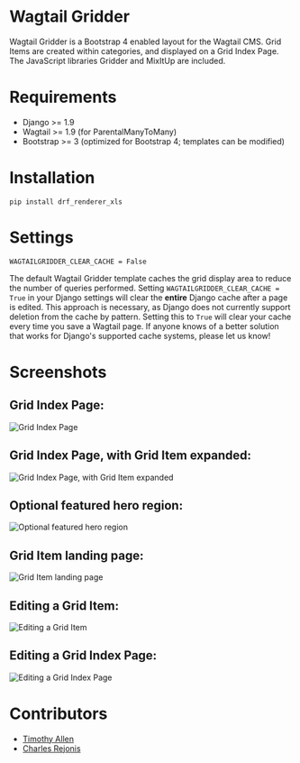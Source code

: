 # Wagtail Gridder

Wagtail Gridder is a Bootstrap 4 enabled layout for the Wagtail CMS. Grid Items are created within categories, and displayed on a Grid Index Page. The JavaScript libraries Gridder and MixItUp are included.

# Requirements

* Django >= 1.9
* Wagtail >= 1.9 (for ParentalManyToMany)
* Bootstrap >= 3 (optimized for Bootstrap 4; templates can be modified)

# Installation

    pip install drf_renderer_xls

# Settings

    WAGTAILGRIDDER_CLEAR_CACHE = False

The default Wagtail Gridder template caches the grid display area to reduce the number of queries performed. Setting `WAGTAILGRIDDER_CLEAR_CACHE = True` in your Django settings will clear the **entire** Django cache after a page is edited. This approach is necessary, as Django does not currently support deletion from the cache by pattern. Setting this to `True` will clear your cache every time you save a Wagtail page. If anyone knows of a better solution that works for Django's supported cache systems, please let us know!

# Screenshots

## Grid Index Page:

![Grid Index Page](img/grid_index_page.jpg)

## Grid Index Page, with Grid Item expanded:

![Grid Index Page, with Grid Item expanded](img/grid_index_page_expanded.jpg)

## Optional featured hero region:

![Optional featured hero region](img/featured_hero.jpg)

## Grid Item landing page:

![Grid Item landing page](img/grid_item.jpg)

## Editing a Grid Item:

![Editing a Grid Item](img/edit_grid_item.jpg)

## Editing a Grid Index Page:

![Editing a Grid Index Page](img/edit_grid_index_page.jpg)

# Contributors

* [Timothy Allen](https://github.com/FlipperPA)
* [Charles Rejonis](https://github.com/rejonis)
